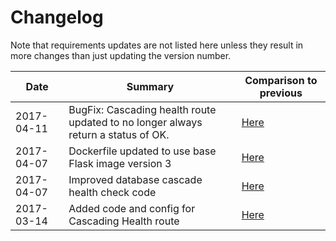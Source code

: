 # Changelog

Note that requirements updates are not listed here unless they result in more changes than just updating the version number.

|Date|Summary|Comparison to previous|
|---|---|---|
|2017-04-11|BugFix: Cascading health route updated to no longer always return a status of OK.| [Here](http://192.168.249.38/skeletons/flask-skeleton-api/compare/fb43404b39a843fa0ae4c49efb51716178cf7cf4...7744e96b4b8250fbf0f9609b4a9923154dd852c3) |
|2017-04-07|Dockerfile updated to use base Flask image version 3| [Here](http://192.168.249.38/skeletons/flask-skeleton-api/commit/40754a1825169d2f2c3f534c79bd4afe82dbe8d5) |
|2017-04-07|Improved database cascade health check code| [Here](http://192.168.249.38/skeletons/flask-skeleton-api/commit/bbec454542c27aabe55084abb98a65b6c7b17897) |
|2017-03-14|Added code and config for Cascading Health route| [Here](http://192.168.249.38/skeletons/flask-skeleton-api/commit/5915ed4be42b93d1e8998a54626c632741c5dad7)|
